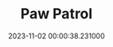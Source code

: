---
date: &id001 2023-11-02 00:00:38.231000
dateRange: Oct 13, 14 and 15
draft: false
mpaaRating: PG
officialURL: https://www.pawpatrol.movie/
oneSheet: /img/paw-patrol.jpg
performanceList:
  performance:
  - date: 2023-10-14 00:00:00
    format: 2D
    note: ''
  - date: *id001
    format: 2D
    note: ''
  - date: 2023-10-16 00:00:38.715000
    format: 2D
    note: ''
runningTime: 95
shortTitle: Paw Patrol
showType: Animated Cinema
studioInfo:
  studio: Not Specified
  studioFee: 0
  studioPercentage: 0
title: Paw Patrol
---